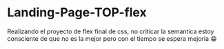 # Landing-Page-TOP-flex
Realizando el proyecto de flex final de css, no criticar la semantica estoy consciente de que no es la mejor pero con el tiempo se espera mejoria 😁
